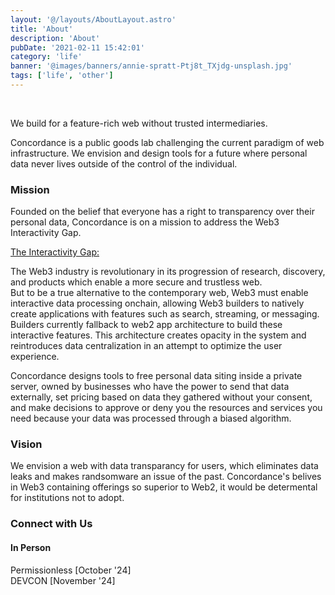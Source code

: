 ```yaml
---
layout: '@/layouts/AboutLayout.astro'
title: 'About'
description: 'About'
pubDate: '2021-02-11 15:42:01'
category: 'life'
banner: '@images/banners/annie-spratt-Ptj8t_TXjdg-unsplash.jpg'
tags: ['life', 'other']
---
```

<br />

We build for a feature-rich web without trusted intermediaries.

Concordance is a public goods lab challenging the current paradigm of web infrastructure. We envision and design tools for a future where personal data never lives outside of the control of the individual.

### Mission 

Founded on the belief that everyone has a right to transparency over their personal data, Concordance is on a mission to address the Web3 Interactivity Gap.
<br>

 <u>The Interactivity Gap:</u>

The Web3 industry is revolutionary in its progression of research, discovery, and products which enable a more secure and trustless web. <br>
But to be a true alternative to the contemporary web, Web3 must enable interactive data processing onchain, allowing Web3 builders to natively create applications with features such as search, streaming, or messaging. Builders currently fallback to web2 app architecture to build these interactive features. This architecture creates opacity in the system and reintroduces data centralization in an attempt to optimize the user experience. 


Concordance designs tools to free personal data siting inside a private server, owned by businesses who have the power to send that data externally, set pricing based on data they gathered without your consent, and make decisions to approve or deny you the resources and services you need because your data was processed through a biased algorithm.


<!-----
 and is a fertile ground for experimentation and the path-finding nature of scientific method. 

 , who design dApps with some blockchain compute for settlement, but then must

The conterporary web is interactive and blockchain is static. 
In an indetermintite world, deterministic finite automata has limits. 

 in the fields of cryptography and distributed compute.

Concordance builds solutions that answer for the entire stack of web architecture, not through direct replication the design of web 2, but by first understanding the aims of the current system, and manufacturing anew according to these aims.   
---->

### Vision

We envision a web with data transparancy for users, which eliminates data leaks and makes randsomware an issue of the past.
Concordance's belives in Web3 containing offerings so superior to Web2, it would be determental for institutions not to adopt.

<!-----
We challenge the blockchain community not with armchair critiques, but by entering the area and forging solutions that make the system stronger.
---->

### Connect with Us 


#### In Person 
Permissionless [October '24] <br>
DEVCON [November '24]

<br>
<br>
<br>